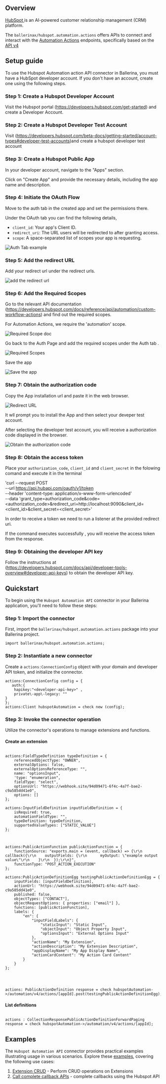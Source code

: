 ## Overview

[HubSpot ](https://www.hubspot.com/) is an AI-powered customer relationship management (CRM) platform. 

The `ballerinax/hubspot.automation.actions` offers APIs to connect and interact with the [Automation Actions](https://developers.hubspot.com/docs/reference/api/automation/custom-workflow-actions)  endpoints, specifically based on the [API v4](https://developers.hubspot.com/docs/reference/api/automation/custom-workflow-actions)

## Setup guide

To use the Hubspot Automation action API connector in Ballerina, you must have a HubSpot developer account. If you don't have an account, create one using the following steps.

### Step 1: Create a Hubspot Developer Account

Visit the Hubspot portal (https://developers.hubspot.com/get-started) and create a Developer Account.

### Step 2: Create a Hubspot Developer Test Account

Visit (https://developers.hubspot.com/beta-docs/getting-started/account-types#developer-test-accounts)and create a hubspot developer test account

### Step 3: Create a Hubspot Public App

In your developer account, navigate to the "Apps" section.

Click on "Create App" and provide the necessary details, including the app name and description.


### Step 4: Initiate the OAuth Flow

Move to the auth tab in the created app and set the permissions there.

Under the OAuth tab you can find the following details,

* `client_id`: Your app's Client ID.
* `redirect_uri`: The URL users will be redirected to after granting access.
* `scope`: A space-separated list of scopes your app is requesting.

![Auth Tab example](../docs/setup/resources/auth.png)

### Step   5: Add the redirect URL

Add your redirect url under the redirect urls.

![add the redirect url](../docs/setup/resources/redirect_url.png)

### Step   6: Add the Required Scopes

Go to the relevant API documentation (https://developers.hubspot.com/docs/reference/api/automation/custom-workflow-actions) and find out the required scopes.

For Automation Actions, we require the 'automation' scope.

![Required Scope doc](../docs/setup/resources/scope_doc.png)

Go back to the Auth Page and add the required scopes under the Auth tab .

![Required Scopes](../docs/setup/resources/scopes.png)

Save the app

![Save the app](../docs/setup/resources/save.png)

### Step   7: Obtain the authorization code

Copy the App installation url and paste it in the web browser.

![Redirect URL ](../docs/setup/resources/redirect.png)

 It wll prompt you to install  the App and then select your deveper test account.

After selecting the developer test account, you will receive a authorization code displayed in the browser.

![Obtain the authorization code](../docs/setup/resources/authorization_code.png)

### Step   8: Obtain the access token

Place your `authorization_code`, `client_id` and `client_secret` in the folowing comand and execute it in the terminal

'curl --request POST \
  --url https://api.hubapi.com/oauth/v1/token \
  --header 'content-type: application/x-www-form-urlencoded' \
  --data 'grant_type=authorization_code&code=<authorization_code>&redirect_uri=http://localhost:9090&client_id=<client_id>&client_secret=<client_secret>'

In order to receive a token we need to run a listener at the provided redirect uri.

If the command executes successfully , you will receive the access token from the response.

### Step   9: Obtaining the developer API key

Follow the instructions at (https://developers.hubspot.com/docs/api/developer-tools-overview#developer-api-keys) to obtain the developer API key.

## Quickstart

To begin using the `Hubspot Automation API` connector in your Ballerina application, you'll need to follow these steps:

### Step 1: Import the connector

First, import the `ballerinax/hubspot.automation.actions` package into your Ballerina project.

```ballerina
import ballerinax/hubspot.automation.actions;
```

### Step 2: Instantiate a new connector

Create a `actions:ConnectionConfig` object with your domain and developer API token, and initialize the connector.

```ballerina
actions:ConnectionConfig config = {
   auth:{
    hapikey:"<developer-api-key>" ,
    private\-app\-legacy: ""
}
};
actions:Client hubspotAutomation = check new (config);
```

### Step 3: Invoke the connector operation

Utilize the connector's operations to manage extensions and functions.

#### Create an extension

```ballerina

actions:FieldTypeDefinition typeDefinition = {
    referencedObjectType: "OWNER",
    externalOptions: false,
    externalOptionsReferenceType: "",
    name: "optionsInput",
    'type: "enumeration",
    fieldType: "select",
    optionsUrl: "https://webhook.site/94d09471-6f4c-4a7f-bae2-c9a585dd41e0",
    options: []
};

actions:InputFieldDefinition inputFieldDefinition = {
    isRequired: true,
    automationFieldType: "",
    typeDefinition: typeDefinition,
    supportedValueTypes: ["STATIC_VALUE"]
};



actions:PublicActionFunction publicActionFunction = {
    functionSource: "exports.main = (event, callback) => {\r\n  callback({\r\n    outputFields: {\r\n      myOutput: \"example output value\"\r\n    }\r\n  });\r\n}",
    functionType: "POST_ACTION_EXECUTION"
};

actions:PublicActionDefinitionEgg testingPublicActionDefinitionEgg = {
    inputFields: [inputFieldDefinition],
    actionUrl: "https://webhook.site/94d09471-6f4c-4a7f-bae2-c9a585dd41e0",
    published: false,
    objectTypes: ["CONTACT"],
    objectRequestOptions: { properties: ["email"] },
    functions: [publicActionFunction],
    labels: {
        "en": {
            "inputFieldLabels": {
                "staticInput": "Static Input",
                "objectInput": "Object Property Input",
                "optionsInput": "External Options Input"
            },
            "actionName": "My Extension",
            "actionDescription": "My Extension Description",
            "appDisplayName": "My App Display Name",
            "actionCardContent": "My Action Card Content"
        }
    }
};




actions: PublicActionDefinition response = check hubspotAutomation->/automation/v4/actions/[appId].post(testingPublicActionDefinitionEgg);
```

#### List definitions

```ballerina

actions : CollectionResponsePublicActionDefinitionForwardPaging response = check hubspotAutomation->/automation/v4/actions/[appId];

```

## Examples

The `Hubspot Automation API` connector provides practical examples illustrating usage in various scenarios. Explore these [examples](../examples/), covering the following use cases:

1. [Extension CRUD](../examples/) - Perform CRUD operations on Extensions
2. [Call complete callback APIs](../examples/) - complete callbacks using the  Hubspot API
